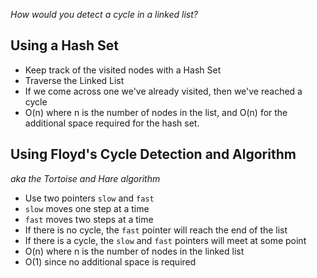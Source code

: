 _How would you detect a cycle in a linked list?_

## Using a Hash Set
- Keep track of the visited nodes with a Hash Set
- Traverse the Linked List
- If we come across one we've already visited, then we've reached a cycle
- O(n) where n is the number of nodes in the list, and O(n) for the additional space required for the hash set.

## Using Floyd's Cycle Detection and Algorithm 
_aka the Tortoise and Hare algorithm_

- Use two pointers `slow` and `fast`
- `slow` moves one step at a time
- `fast` moves two steps at a time
- If there is no cycle, the `fast` pointer will reach the end of the list
- If there is a cycle, the `slow` and `fast` pointers will meet at some point
- O(n) where n is the number of nodes in the linked list
- O(1) since no additional space is required